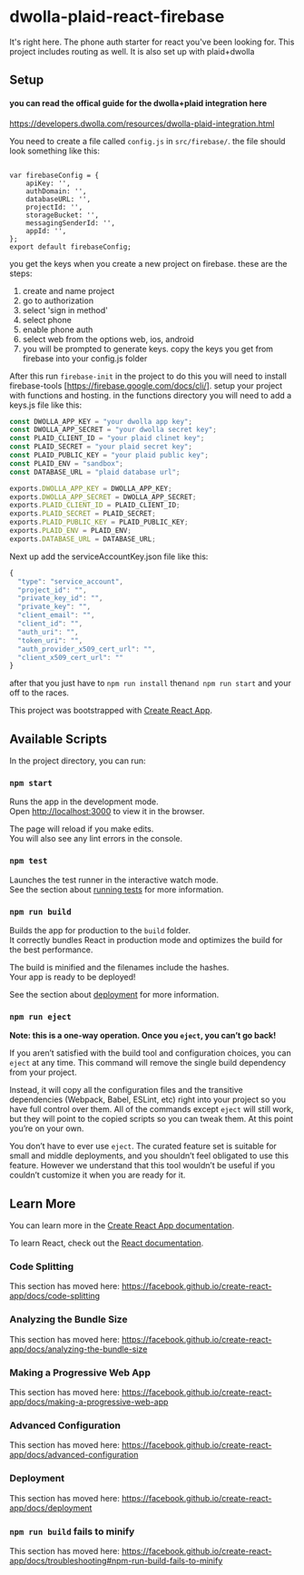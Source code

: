 # dwolla-plaid-react-firebase

It's right here.  The phone auth starter for react you've been looking for. This project includes routing as well. It is also set up with plaid+dwolla

## Setup

#### you can read the offical guide for the dwolla+plaid integration here 
https://developers.dwolla.com/resources/dwolla-plaid-integration.html

You need to create a file called ```config.js``` in ```src/firebase/```.
the file should look something like this:
```

var firebaseConfig = {
    apiKey: '',
    authDomain: '',
    databaseURL: '',
    projectId: '',
    storageBucket: '',
    messagingSenderId: '',
    appId: '',
};
export default firebaseConfig;
```
you get the keys when you create a new project on firebase. these are the steps:
1. create and name project
2. go to authorization
3. select 'sign in method'
4. select phone
5. enable phone auth
6. select web from the options web, ios, android
7. you will be prompted to generate keys. copy the keys you get from firebase into your config.js folder


After this run ```firebase-init``` in the project to do this you will need to install firebase-tools [https://firebase.google.com/docs/cli/]. setup your project with functions and hosting.  in the functions directory you will need to add a keys.js file like this:
```javascript
const DWOLLA_APP_KEY = "your dwolla app key";
const DWOLLA_APP_SECRET = "your dwolla secret key";
const PLAID_CLIENT_ID = "your plaid clinet key";
const PLAID_SECRET = "your plaid secret key";
const PLAID_PUBLIC_KEY = "your plaid public key";
const PLAID_ENV = "sandbox";
const DATABASE_URL = "plaid database url";

exports.DWOLLA_APP_KEY = DWOLLA_APP_KEY;
exports.DWOLLA_APP_SECRET = DWOLLA_APP_SECRET;
exports.PLAID_CLIENT_ID = PLAID_CLIENT_ID;
exports.PLAID_SECRET = PLAID_SECRET;
exports.PLAID_PUBLIC_KEY = PLAID_PUBLIC_KEY;
exports.PLAID_ENV = PLAID_ENV;
exports.DATABASE_URL = DATABASE_URL;
```

Next up add the serviceAccountKey.json file like this:
```javascript
{
  "type": "service_account",
  "project_id": "",
  "private_key_id": "",
  "private_key": "",
  "client_email": "",
  "client_id": "",
  "auth_uri": "",
  "token_uri": "",
  "auth_provider_x509_cert_url": "",
  "client_x509_cert_url": ""
}

```


after that you just have to ``` npm run install ``` then```and npm run start```  and your off to the races.




This project was bootstrapped with [Create React App](https://github.com/facebook/create-react-app).

## Available Scripts

In the project directory, you can run:

### `npm start`

Runs the app in the development mode.<br>
Open [http://localhost:3000](http://localhost:3000) to view it in the browser.

The page will reload if you make edits.<br>
You will also see any lint errors in the console.

### `npm test`

Launches the test runner in the interactive watch mode.<br>
See the section about [running tests](https://facebook.github.io/create-react-app/docs/running-tests) for more information.

### `npm run build`

Builds the app for production to the `build` folder.<br>
It correctly bundles React in production mode and optimizes the build for the best performance.

The build is minified and the filenames include the hashes.<br>
Your app is ready to be deployed!

See the section about [deployment](https://facebook.github.io/create-react-app/docs/deployment) for more information.

### `npm run eject`

**Note: this is a one-way operation. Once you `eject`, you can’t go back!**

If you aren’t satisfied with the build tool and configuration choices, you can `eject` at any time. This command will remove the single build dependency from your project.

Instead, it will copy all the configuration files and the transitive dependencies (Webpack, Babel, ESLint, etc) right into your project so you have full control over them. All of the commands except `eject` will still work, but they will point to the copied scripts so you can tweak them. At this point you’re on your own.

You don’t have to ever use `eject`. The curated feature set is suitable for small and middle deployments, and you shouldn’t feel obligated to use this feature. However we understand that this tool wouldn’t be useful if you couldn’t customize it when you are ready for it.

## Learn More

You can learn more in the [Create React App documentation](https://facebook.github.io/create-react-app/docs/getting-started).

To learn React, check out the [React documentation](https://reactjs.org/).

### Code Splitting

This section has moved here: https://facebook.github.io/create-react-app/docs/code-splitting

### Analyzing the Bundle Size

This section has moved here: https://facebook.github.io/create-react-app/docs/analyzing-the-bundle-size

### Making a Progressive Web App

This section has moved here: https://facebook.github.io/create-react-app/docs/making-a-progressive-web-app

### Advanced Configuration

This section has moved here: https://facebook.github.io/create-react-app/docs/advanced-configuration

### Deployment

This section has moved here: https://facebook.github.io/create-react-app/docs/deployment

### `npm run build` fails to minify

This section has moved here: https://facebook.github.io/create-react-app/docs/troubleshooting#npm-run-build-fails-to-minify
